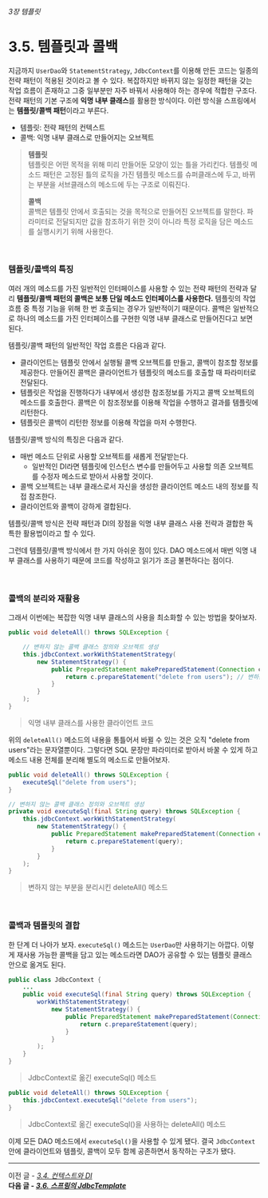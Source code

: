 ###### 3장 템플릿
# 3.5. 템플릿과 콜백

지금까지 `UserDao`와 `StatementStrategy`, `JdbcContext`를 이용해 만든 코드는 일종의 전략 패턴이 적용된 것이라고 볼 수 있다. 
복잡하지만 바뀌지 않는 일정한 패턴을 갖는 작업 흐름이 존재하고 그중 일부분만 자주 바꿔서 사용해야 하는 경우에 적합한 구조다. 
전략 패턴의 기본 구조에 **익명 내부 클래스**를 활용한 방식이다. 이런 방식을 스프링에서는 **템플릿/콜백 패턴**이라고 부른다. 
* 템플릿: 전략 패턴의 컨텍스트
* 콜백: 익명 내부 클래스로 만들어지는 오브젝트

> **템플릿**                                     
> 템플릿은 어떤 목적을 위해 미리 만들어둔 모양이 있는 틀을 가리킨다. 템플릿 메소드 패턴은 고정된 틀의 로직을 가진 템플릿 메소드를 슈퍼클래스에 두고, 
> 바뀌는 부분을 서브클래스의 메소드에 두는 구조로 이뤄진다. 
> 
> **콜백**                                     
> 콜백은 템플릿 안에서 호출되는 것을 목적으로 만들어진 오브젝트를 말한다. 파라미터로 전달되지만 값을 참조하기 위한 것이 아니라 특정 로직을 
> 담은 메소드를 실행시키기 위해 사용한다.

<br/>

### 템플릿/콜백의 특징 

여러 개의 메소드를 가진 일반적인 인터페이스를 사용할 수 있는 전략 패턴의 전략과 달리 **템플릿/콜백 패턴의 콜백은 보통 단일 메소드 인터페이스를 사용한다.** 
템플릿의 작업 흐름 중 특정 기능을 위해 한 번 호출되는 경우가 일반적이기 때문이다. 콜백은 일반적으로 하나의 메소드를 가진 인터페이스를 구현한 익명 내부 클래스로 만들어진다고 보면 된다.          

템플릿/콜백 패턴의 일반적인 작업 흐름은 다음과 같다. 
* 클라이언트는 템플릿 안에서 실행될 콜백 오브젝트를 만들고, 콜백이 참조할 정보를 제공한다. 만들어진 콜백은 클라이언트가 템플릿의 메소드를 호출할 때 파라미터로 전달된다. 
* 템플릿은 작업을 진행하다가 내부에서 생성한 참조정보를 가지고 콜백 오브젝트의 메소드를 호출한다. 콜백은 이 참조정보를 이용해 작업을 수행하고 결과를 템플릿에 리턴한다. 
* 템플릿은 콜백이 리턴한 정보를 이용해 작업을 마저 수행한다. 

템플릿/콜백 방식의 특징은 다음과 같다. 
* 매번 메소드 단위로 사용할 오브젝트를 새롭게 전달받는다. 
  * 일반적인 DI라면 템플릿에 인스턴스 변수를 만들어두고 사용할 의존 오브젝트를 수정자 메소드로 받아서 사용할 것이다.  
* 콜백 오브젝트는 내부 클래스로서 자신을 생성한 클라이언트 메소드 내의 정보를 직접 참조한다. 
* 클라이언트와 콜백이 강하게 결합된다. 

템플릿/콜백 방식은 전략 패턴과 DI의 장점을 익명 내부 클래스 사용 전략과 결합한 독특한 활용법이라고 할 수 있다.                

그런데 템플릿/콜백 방식에서 한 가지 아쉬운 점이 있다. DAO 메소드에서 매번 익명 내부 클래스를 사용하기 때문에 코드를 작성하고 읽기가 조금 불편하다는 점이다.         

<br/>

### 콜백의 분리와 재활용

그래서 이번에는 복잡한 익명 내부 클래스의 사용을 최소화할 수 있는 방법을 찾아보자. 

```java
public void deleteAll() throws SQLException {

    // 변하지 않는 콜백 클래스 정의와 오브젝트 생성 
    this.jdbcContext.workWithStatementStrategy(
        new StatementStrategy() {
            public PreparedStatement makePreparedStatement(Connection c) throws SQLException {
                return c.prepareStatement("delete from users"); // 변하는 SQL 문장
            }
        }
    );
}
```
> 익명 내부 클래스를 사용한 클라이언트 코드

위의 `deleteAll()` 메소드의 내용을 통틀어서 바뀔 수 있는 것은 오직 "delete from users"라는 문자열뿐이다. 그렇다면 SQL 문장만 파라미터로 받아서 
바꿀 수 있게 하고 메소드 내용 전체를 분리해 별도의 메소드로 만들어보자.           

```java
public void deleteAll() throws SQLException {
    executeSql("delete from users");
}

// 변하지 않는 콜백 클래스 정의와 오브젝트 생성
private void executeSql(final String query) throws SQLException {
    this.jdbcContext.workWithStatementStrategy(
        new StatementStrategy() {
            public PreparedStatement makePreparedStatement(Connection c) throws SQLException {
                return c.prepareStatement(query);
            }
        }
    );
}
```
> 변하지 않는 부분을 분리시킨 deleteAll() 메소드

<br/>

### 콜백과 템플릿의 결합 

한 단계 더 나아가 보자. `executeSql()` 메소드는 `UserDao`만 사용하기는 아깝다. 이렇게 재사용 가능한 콜백을 담고 있는 메소드라면 DAO가 공유할 수 있는 
템플릿 클래스 안으로 옮겨도 된다.         

```java
public class JdbcContext {
    ...
    public void executeSql(final String query) throws SQLException {
        workWithStatementStrategy(
            new StatementStrategy() {
                public PreparedStatement makePreparedStatement(Connection c) throws SQLException {
                    return c.prepareStatement(query);
                }
            }
        );
    }
}
```
> JdbcContext로 옮긴 executeSql() 메소드

```java
public void deleteAll() throws SQLException {
    this.jdbcContext.executeSql("delete from users");
}
```
> JdbcContext로 옮긴 executeSql()을 사용하는 deleteAll() 메소드 

이제 모든 DAO 메소드에서 `executeSql()`을 사용할 수 있게 됐다. 결국 `JdbcContext` 안에 클라이언트와 템플릿, 콜백이 모두 함께 공존하면서 동작하는 구조가 됐다.        

-----

이전 글 - [*3.4. 컨텍스트와 DI*](./3.4.%20컨텍스트와20DI.md)                
**다음 글 - [*3.6. 스프링의 JdbcTemplate*](./3.6.%20스프링의%20JdbcTemplate.md)**

